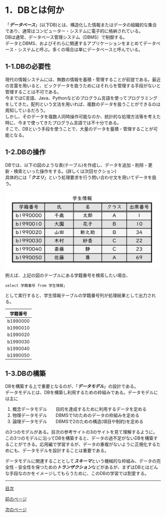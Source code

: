 # 1．DBとは何か

「***データベース***」(以下DB)とは、構造化した情報またはデータの組織的な集合であり、通常はコンピューター・システムに電子的に格納されている。  
DBは通常、データベース管理システム（DBMS）で制御する。  
データとDBMS、およびそれらに関連するアプリケーションをまとめてデータベース・システムと呼ぶ。多くの場合は単にデータベースと呼んでいる。  

## 1-1.DBの必要性

現代の情報システムには、無数の情報を蓄積・管理することが前提である。最近の言葉を用いると、ビックデータを扱うためにはそれらを管理する手段がないと管理することは不可である。  
今まではC言語、Java、Pythonなどのプログラム言語を使ってプログラミングをしてきた。配列という文法を用いれば、複数のデータを扱うことができるのは周知しているだろう。  
しかし、そのデータを複数人同時操作可能なのか、統計的な処理方法等を考えた時に、今まで使ってきたプログラム言語では不十分である。  
そこで、DBという手段を使うことで、大量のデータを蓄積・管理することが可能となる。

## 1-2.DBの操作

DBでは、以下の図のような表(テーブル)を作成し、データを追加・削除・更新・検索といった操作をする。(詳しくは次回セクション)  
具体的には「***クエリ***」という処理要求を行う問い合わせ文を用いてデータを扱う。  

<img width="500" src="https://github.com/122yuuki/SDP_DB/blob/main/Section_1/DB_%E3%83%86%E3%83%BC%E3%83%96%E3%83%AB%E4%BE%8B.png">  

例えば、上記の図のテーブルにある学籍番号を検索したい場合、  

`select 学籍番号 from 学生情報;`  

として実行すると、学生情報テーブルの学籍番号列が処理結果として出力される。

| 学籍番号 |
|:---:|
|b1990000|
|b1990010|
|b1990020|
|b1990030|
|b1990040|
|b1990050|  

## 1-3.DBの構築

DBを構築する上で重要となるのが、「***データモデル***」の設計である。  
データモデルとは、DBを構築し利用するための枠組みである。データモデルには主に

1. 概念データモデル　　目的を達成するために利用するデータを定める
2. 物理データモデル　　DBMSで1のためのデータの枠組みを定める
3. 論理データモデル　　DBMSで2のための構造(項目や制約)を定める

の3つのモデルがある。目次の参考サイトの3のサイトを見て理解するように。  
この3つのモデルに沿ってDBを構築すると、データの過不足がないDBを構築することができる。応用編で学習するが、データの重複がないように正規化するためにも、データモデルを設計することは重要である。  

データモデルに関連することとして***スキーマ***という機械的な枠組み、データの完全性・安全性を保つための***トランザクション***などがあるが、まずはDBとはどんな手段なのかをイメージしてもらうために、このDBの学習では割愛する。  
___

[目次](https://github.com/122yuuki/SDP_DB/tree/main#readme)  

[前のページ](https://github.com/122yuuki/SDP_DB/blob/main/Section_1/section_1-1.md)  

[次のページ](https://github.com/122yuuki/SDP_DB/blob/main/Section_1/section_1-3.md)  
